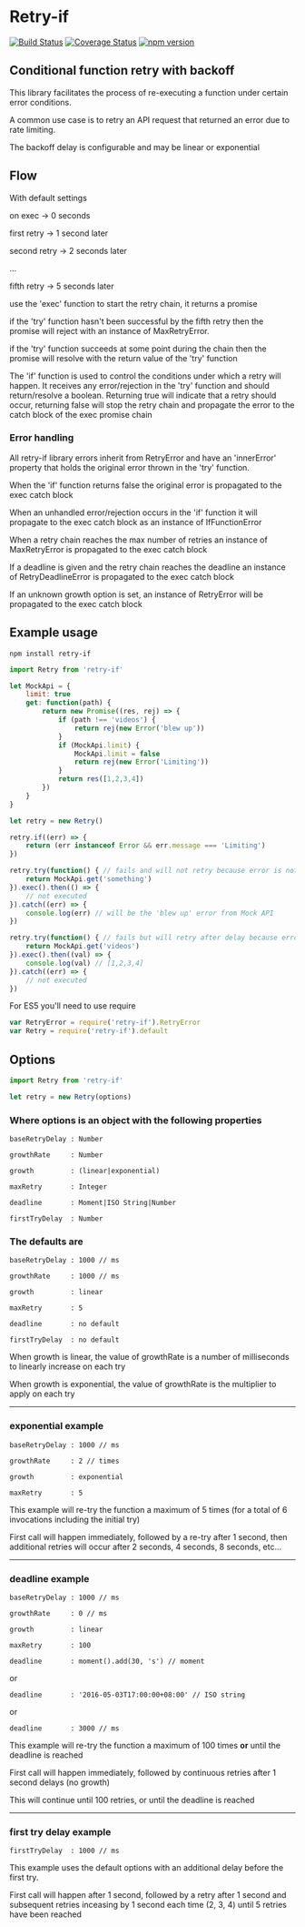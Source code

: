 # Retry-if
[![Build Status](https://travis-ci.org/code-vicar/retry-if.svg?branch=master)](https://travis-ci.org/code-vicar/retry-if)
[![Coverage Status](https://coveralls.io/repos/github/code-vicar/retry-if/badge.svg?branch=master)](https://coveralls.io/github/code-vicar/retry-if?branch=master)
[![npm version](https://badge.fury.io/js/retry-if.svg)](https://badge.fury.io/js/retry-if)
## Conditional function retry with backoff

This library facilitates the process of re-executing
a function under certain error conditions.

A common use case is to retry an API request that returned
an error due to rate limiting.

The backoff delay is configurable and may be linear or exponential

## Flow

With default settings

on exec -> 0 seconds

first retry -> 1 second later

second retry -> 2 seconds later

...

fifth retry -> 5 seconds later

use the 'exec' function to start the retry chain, it returns a promise

if the 'try' function hasn't been successful by the fifth retry then the promise will reject
with an instance of MaxRetryError.

if the 'try' function succeeds at some point during the chain then the promise will resolve with
the return value of the 'try' function

The 'if' function is used to control the conditions under which a retry will happen.
It receives any error/rejection in the 'try' function and should return/resolve a boolean.
Returning true will indicate that a retry should occur, returning false will stop the retry
chain and propagate the error to the catch block of the exec promise chain

### Error handling

All retry-if library errors inherit from RetryError and have an 'innerError' property that holds
the original error thrown in the 'try' function.

When the 'if' function returns false the original error is propagated
to the exec catch block

When an unhandled error/rejection occurs in the 'if' function
it will propagate to the exec catch block as an instance of IfFunctionError

When a retry chain reaches the max number of retries an instance of MaxRetryError
is propagated to the exec catch block

If a deadline is given and the retry chain reaches the deadline an instance of RetryDeadlineError
is propagated to the exec catch block

If an unknown growth option is set, an instance of RetryError will
be propagated to the exec catch block

## Example usage

```
npm install retry-if
```

```javascript
import Retry from 'retry-if'

let MockApi = {
    limit: true
    get: function(path) {
        return new Promise((res, rej) => {
            if (path !== 'videos') {
                return rej(new Error('blew up'))
            }
            if (MockApi.limit) {
                MockApi.limit = false
                return rej(new Error('Limiting'))
            }
            return res([1,2,3,4])
        })
    }
}

let retry = new Retry()

retry.if((err) => {
    return (err instanceof Error && err.message === 'Limiting')
})

retry.try(function() { // fails and will not retry because error is not 'Limiting'
    return MockApi.get('something')
}).exec().then(() => {
    // not executed
}).catch((err) => {
    console.log(err) // will be the 'blew up' error from Mock API
})

retry.try(function() { // fails but will retry after delay because error is 'Limiting'
    return MockApi.get('videos')
}).exec().then((val) => {
    console.log(val) // [1,2,3,4]
}).catch((err) => {
    // not executed
})
```

For ES5 you'll need to use require
```javascript
var RetryError = require('retry-if').RetryError
var Retry = require('retry-if').default
```

## Options

```javascript
import Retry from 'retry-if'

let retry = new Retry(options)
```

### Where options is an object with the following properties

    baseRetryDelay : Number

    growthRate     : Number

    growth         : (linear|exponential)

    maxRetry       : Integer

    deadline       : Moment|ISO String|Number

    firstTryDelay  : Number

### The defaults are

    baseRetryDelay : 1000 // ms

    growthRate     : 1000 // ms

    growth         : linear

    maxRetry       : 5

    deadline       : no default

    firstTryDelay  : no default

When growth is linear, the value of growthRate is a number of milliseconds to linearly increase on each try

When growth is exponential, the value of growthRate is the multiplier to apply on each try

---------

### exponential example

    baseRetryDelay : 1000 // ms

    growthRate     : 2 // times

    growth         : exponential

    maxRetry       : 5

This example will re-try the function a maximum of 5 times (for a total of 6 invocations including the initial try)

First call will happen immediately, followed by a re-try after 1 second, then additional retries will occur after 2 seconds, 4 seconds, 8 seconds, etc...

---------

### deadline example

    baseRetryDelay : 1000 // ms

    growthRate     : 0 // ms

    growth         : linear

    maxRetry       : 100

    deadline       : moment().add(30, 's') // moment

or

    deadline       : '2016-05-03T17:00:00+08:00' // ISO string

or

    deadline       : 3000 // ms

This example will re-try the function a maximum of 100 times **or** until the deadline is reached

First call will happen immediately, followed by continuous retries after 1 second delays (no growth)

This will continue until 100 retries, or until the deadline is reached

---------

### first try delay example

    firstTryDelay  : 1000 // ms

This example uses the default options with an additional delay before the first try.

First call will happen after 1 second, followed by a retry after 1 second and subsequent retries inceasing by 1 second each time (2, 3, 4) until 5 retries have been reached
